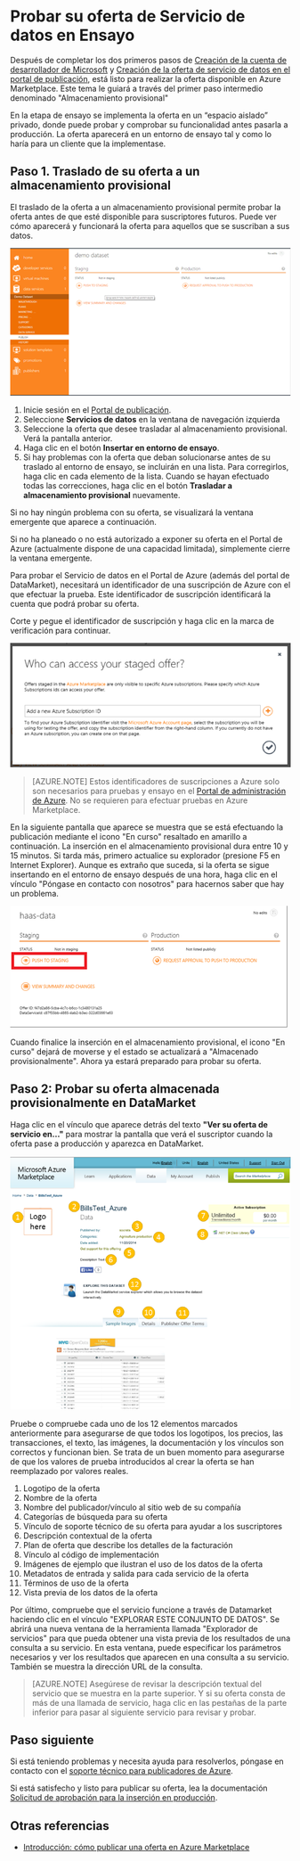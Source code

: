 <properties
   pageTitle="Prueba de la oferta del Servicio de datos para Marketplace | Microsoft Azure"
   description="Obtenga información acerca de cómo probar la oferta del Servicio de datos para Azure Marketplace."
   services="marketplace-publishing"
   documentationCenter=""
   authors="HannibalSII"
   manager=""
   editor=""/>

<tags
   ms.service="marketplace"
   ms.devlang="na"
   ms.topic="article"
   ms.tgt_pltfrm="na"
   ms.workload="na"
   ms.date="01/04/2016"
   ms.author="hascipio; avikova" />

# Probar su oferta de Servicio de datos en Ensayo
Después de completar los dos primeros pasos de [Creación de la cuenta de desarrollador de Microsoft](marketplace-publishing-accounts-creation-registration.md) y [Creación de la oferta de servicio de datos en el portal de publicación](marketplace-publishing-data-service-creation.md), está listo para realizar la oferta disponible en Azure Marketplace. Este tema le guiará a través del primer paso intermedio denominado "Almacenamiento provisional"

En la etapa de ensayo se implementa la oferta en un “espacio aislado” privado, donde puede probar y comprobar su funcionalidad antes pasarla a producción. La oferta aparecerá en un entorno de ensayo tal y como lo haría para un cliente que la implementase.

## Paso 1. Traslado de su oferta a un almacenamiento provisional
El traslado de la oferta a un almacenamiento provisional permite probar la oferta antes de que esté disponible para suscriptores futuros. Puede ver cómo aparecerá y funcionará la oferta para aquellos que se suscriban a sus datos.

  ![dibujo](media/marketplace-publishing-data-service-test-in-staging/step-1.1.png)

1.	Inicie sesión en el [Portal de publicación](https://publish.windowsazure.com).
2.	Seleccione **Servicios de datos** en la ventana de navegación izquierda
3.	Seleccione la oferta que desee trasladar al almacenamiento provisional. Verá la pantalla anterior.
4.	Haga clic en el botón **Insertar en entorno de ensayo**.
5.	Si hay problemas con la oferta que deban solucionarse antes de su traslado al entorno de ensayo, se incluirán en una lista. Para corregirlos, haga clic en cada elemento de la lista. Cuando se hayan efectuado todas las correcciones, haga clic en el botón **Trasladar a almacenamiento provisional** nuevamente.

Si no hay ningún problema con su oferta, se visualizará la ventana emergente que aparece a continuación.

Si no ha planeado o no está autorizado a exponer su oferta en el Portal de Azure (actualmente dispone de una capacidad limitada), simplemente cierre la ventana emergente.

Para probar el Servicio de datos en el Portal de Azure (además del portal de DataMarket), necesitará un identificador de una suscripción de Azure con el que efectuar la prueba. Este identificador de suscripción identificará la cuenta que podrá probar su oferta.

Corte y pegue el identificador de suscripción y haga clic en la marca de verificación para continuar.

  ![dibujo](media/marketplace-publishing-data-service-test-in-staging/step-1.2.png)

> [AZURE.NOTE] Estos identificadores de suscripciones a Azure solo son necesarios para pruebas y ensayo en el [Portal de administración de Azure](https://manage.windowsazure.com). No se requieren para efectuar pruebas en Azure Marketplace.

En la siguiente pantalla que aparece se muestra que se está efectuando la publicación mediante el icono "En curso" resaltado en amarillo a continuación. La inserción en el almacenamiento provisional dura entre 10 y 15 minutos. Si tarda más, primero actualice su explorador (presione F5 en Internet Explorer). Aunque es extraño que suceda, si la oferta se sigue insertando en el entorno de ensayo después de una hora, haga clic en el vínculo "Póngase en contacto con nosotros" para hacernos saber que hay un problema.

  ![dibujo](media/marketplace-publishing-data-service-test-in-staging/step-1.3.png)

Cuando finalice la inserción en el almacenamiento provisional, el icono "En curso" dejará de moverse y el estado se actualizará a "Almacenado provisionalmente". Ahora ya estará preparado para probar su oferta.

## Paso 2: Probar su oferta almacenada provisionalmente en DataMarket

Haga clic en el vínculo que aparece detrás del texto **"Ver su oferta de servicio en..."** para mostrar la pantalla que verá el suscriptor cuando la oferta pase a producción y aparezca en DataMarket.

  ![dibujo](media/marketplace-publishing-data-service-test-in-staging/step-2.2.png)

Pruebe o compruebe cada uno de los 12 elementos marcados anteriormente para asegurarse de que todos los logotipos, los precios, las transacciones, el texto, las imágenes, la documentación y los vínculos son correctos y funcionan bien. Se trata de un buen momento para asegurarse de que los valores de prueba introducidos al crear la oferta se han reemplazado por valores reales.

1. Logotipo de la oferta
2. Nombre de la oferta
3. Nombre del publicador/vínculo al sitio web de su compañía
4. Categorías de búsqueda para su oferta
5. Vínculo de soporte técnico de su oferta para ayudar a los suscriptores
6. Descripción contextual de la oferta
7. Plan de oferta que describe los detalles de la facturación
8. Vínculo al código de implementación
9. Imágenes de ejemplo que ilustran el uso de los datos de la oferta
10. Metadatos de entrada y salida para cada servicio de la oferta
11. Términos de uso de la oferta
12. Vista previa de los datos de la oferta


Por último, compruebe que el servicio funcione a través de Datamarket haciendo clic en el vínculo "EXPLORAR ESTE CONJUNTO DE DATOS". Se abrirá una nueva ventana de la herramienta llamada "Explorador de servicios" para que pueda obtener una vista previa de los resultados de una consulta a su servicio. En esta ventana, puede especificar los parámetros necesarios y ver los resultados que aparecen en una consulta a su servicio. También se muestra la dirección URL de la consulta.

> [AZURE.NOTE] Asegúrese de revisar la descripción textual del servicio que se muestra en la parte superior. Y si su oferta consta de más de una llamada de servicio, haga clic en las pestañas de la parte inferior para pasar al siguiente servicio para revisar y probar.



## Paso siguiente
Si está teniendo problemas y necesita ayuda para resolverlos, póngase en contacto con el [soporte técnico para publicadores de Azure](http://go.microsoft.com/fwlink/?LinkId=272975).

Si está satisfecho y listo para publicar su oferta, lea la documentación [Solicitud de aprobación para la inserción en producción](marketplace-publishing-push-to-production.md).

## Otras referencias
- [Introducción: cómo publicar una oferta en Azure Marketplace](marketplace-publishing-getting-started.md)

<!---HONumber=AcomDC_0706_2016-->